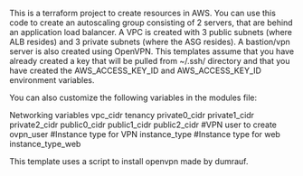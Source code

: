 This is a terraform project to create resources in AWS. You can use this code to create an autoscaling group consisting of 2 servers, 
that are behind an application load balancer. A VPC is created with 3 public subnets (where ALB resides) and 3 private subnets (where the
ASG resides). A bastion/vpn server is also created using OpenVPN. This templates assume that you have already created a key that will be 
pulled from ~/.ssh/ directory and that you have created the AWS_ACCESS_KEY_ID and AWS_ACCESS_KEY_ID environment variables.

You can also customize the following variables in the modules file:

Networking variables
    vpc_cidr 
    tenancy 
    private0_cidr 
    private1_cidr 
    private2_cidr
    public0_cidr 
    public1_cidr 
    public2_cidr
#VPN user to create
    ovpn_user 
#Instance type for VPN
    instance_type 
#Instance type for web
    instance_type_web 

This template uses a script to install openvpn made by dumrauf.
